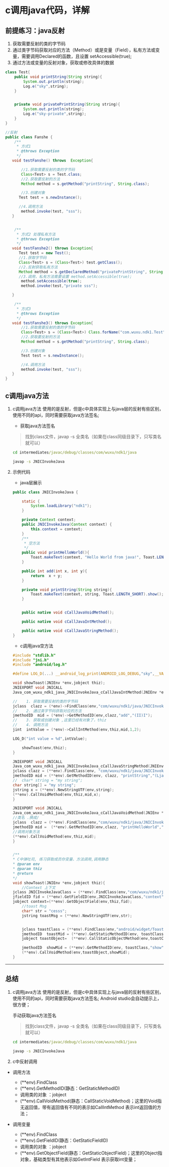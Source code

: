 # c调用java代码，详解

## 前提练习：java反射

1. 获取需要反射的类的字节码
2. 通过类字节码获取对应的方法（Method）或是变量（Field），私有方法或变量，需要调用Declared的函数，且设置 setAccessible(true);
3. 通过方法或变量的反射对象，获取或修改具体的数据

```java
class Test{
    public void printString(String string){
        System.out.println(string);
        Log.e("sky",string);
    }


    private void privatePrintString(String string){
        System.out.println(string);
        Log.e("sky-private",string);
    }
}

//反射
public class Fanshe {
    /**
     * 方式1
     * @throws Exception
     */
   void testFanshe() throws  Exception{

       //1.获取需要反射的类的字节码
       Class<Test> s = Test.class;
       //2.获取要反射的方法
       Method method = s.getMethod("printString", String.class);

       //3.创建对象
      Test test = s.newInstance();

      //4.调用方法
       method.invoke(test, "sss");
   }


    /**
     * 方式2 处理私有方法
     * @throws Exception
     */
   void testFanshe2() throws Exception{
      Test test = new Test();
      //1.获取字节码
      Class<Test> s = (Class<Test>) test.getClass();
      //2.反射获取私有方法
      Method method = s.getDeclaredMethod("privatePrintString", String.class);
      //3.调用，私有方法需要设置 method.setAccessible(true);
       method.setAccessible(true);
       method.invoke(test,"private sss");

   }

    /**
     * 方式3
     * @throws Exception
     */
   void testFanshe3() throws Exception{
       //1.获取需要反射的类的字节码
       Class<Test> s = (Class<Test>) Class.forName("com.wuxu.ndk1.Test");
       //2.获取要反射的方法
       Method method = s.getMethod("printString", String.class);

       //3.创建对象
       Test test = s.newInstance();

       //4.调用方法
       method.invoke(test, "sss");
   }
}
```

## c调用java方法

1. c调用java方法 使用的是反射，但是c中具体实现上与java层的反射有些区别，使用不同的api，同时需要获取java方法签名;
    * 获取java方法签名  
    > 找到class文件，javap -s 全类名（如果在class同级目录下，只写类名就可以）

    ```cmd
    cd intermediates/javac/debug/classes/com/wuxu/ndk1/java 

    javap -s JNICInvokeJava
    ```

2. 示例代码

    * java层展示

    ```java
    public class JNICInvokeJava {

        static {
            System.loadLibrary("ndk1");
        }

        private Context context;
        public JNICInvokeJava(Context context) {
            this.context = context;
        }
        /**
         * 空方法
         */
        public void printHelloWorld(){
            Toast.makeText(context, "Hello World from java!", Toast.LENGTH_SHORT).show();
        }

        public int add(int x, int y){
            return  x + y;
        }

        private void printString(String string){
            Toast.makeText(context, string, Toast.LENGTH_SHORT).show();
        }


        public native void cCallJavaVoidMethod();

        public native void cCallJavaIntMethod();

        public native void cCallJavaStringMethod();
    }

    ````

    * c调用java空方法

    ```c  
    #include "stdlib.h"
    #include "jni.h"
    #include "android/log.h"

    #define LOG_D(...) __android_log_print(ANDROID_LOG_DEBUG,"sky",__VA_ARGS__)

    void showToast(JNIEnv *env,jobject thiz);
    JNIEXPORT void JNICALL
    Java_com_wuxu_ndk1_java_JNICInvokeJava_cCallJavaIntMethod(JNIEnv *env, jobject thiz) {

    //    1. 获取需要反射的类的字节码
    jclass  clazz = (*env)->FindClass(env,"com/wuxu/ndk1/java/JNICInvokeJava");
    //    2. 通过类字节码获取对应的方法
    jmethodID  mid = (*env)->GetMethodID(env,clazz,"add","(II)I");
    //    3. 获取或创建对象 ,这里已经有对象了，thiz
    //    4. 调用方法
    jint  intValue = (*env)->CallIntMethod(env,thiz,mid,1,2);

    LOG_D("int value = %d",intValue);

        showToast(env,thiz);
    }

    JNIEXPORT void JNICALL
    Java_com_wuxu_ndk1_java_JNICInvokeJava_cCallJavaStringMethod(JNIEnv *env, jobject thiz) {
    jclass clazz = (**env).FindClass(env, "com/wuxu/ndk1/java/JNICInvokeJava");
    jmethodID mid = (**env).GetMethodID(env, clazz, "printString","(Ljava/lang/String;)V");
    //  char* string = "my string";
    char string[] = "my string";
    jstring x = (**env).NewStringUTF(env,string);
    (**env).CallVoidMethod(env,thiz,mid,x);
    }

    JNIEXPORT void JNICALL
    Java_com_wuxu_ndk1_java_JNICInvokeJava_cCallJavaVoidMethod(JNIEnv *env, jobject thiz) {
    //类名 .换成/
    jclass  clazz = (**env).FindClass(env,"com/wuxu/ndk1/java/JNICInvokeJava");
    jmethodID mid =  (**env).GetMethodID(env,clazz, "printHelloWorld","()V");//最后一个参数是方法签名
    //调用对象方法
    (**env).CallVoidMethod(env,thiz,mid);
    }


    /**
    * C中弹吐司, 练习获取成员你变量、方法调用,调用静态
    * @param env
    * @param thiz
    * @return
    */
    void showToast(JNIEnv *env,jobject thiz){
        //Context 上下文
    jclass JNICInvokeJavaClass = (**env).FindClass(env,"com/wuxu/ndk1/java/JNICInvokeJava");
    jfieldID fid = (**env).GetFieldID(env,JNICInvokeJavaClass,"context","Landroid/content/Context;");
    jobject context=(**env).GetObjectField(env,thiz,fid);
        //toast Msg
        char* str = "cesss";
        jstring toastMsg = (**env).NewStringUTF(env,str);


        jclass toastClass = (**env).FindClass(env,"android/widget/Toast");
        jmethodID  toastMid = (**env).GetStaticMethodID(env, toastClass, "makeText", "(Landroid/content/Context;Ljava/lang/CharSequence;I)Landroid/widget/Toast;");
        jobject toastObject=  (**env).CallStaticObjectMethod(env,toastClass,toastMid,context,toastMsg,0);

        jmethodID  showMid = (**env).GetMethodID(env, toastClass,"show", "()V");
        (**env).CallVoidMethod(env,toastObject,showMid);
    }

    ```

---  

## 总结

1. c调用java方法 使用的是反射，但是c中具体实现上与java层的反射有些区别，使用不同的api，同时需要获取java方法签名; Android studio会自动提示上，很方便；  

     手动获取java方法签名  
    > 找到class文件，javap -s 全类名（如果在class同级目录下，只写类名就可以）

    ```cmd
    cd intermediates/javac/debug/classes/com/wuxu/ndk1/java 

    javap -s JNICInvokeJava
    ```

2. c中反射调用

* 调用方法  

  * (**env).FindClass  
  * (**env).GetMethodID(静态：GetStaticMethodID)
  * 调用类的对象 ：jobject
  * (**env).CallVoidMethod(静态：CallStaticVoidMethod)；这里的Void指无返回值，带有返回值有不同的表示如CallIntMethod 表示int返回值的方法；

* 调用变量

  * (**env).FindClass  
  * (**env).GetFieldID(静态：GetStaticFieldID)
  * 调用类的对象 ：jobject
  * (**env).GetObjectField(静态：GetStaticObjectField)；这里的Object指对象，基础类型有其他表示如GetIntField 表示获取int变量；
